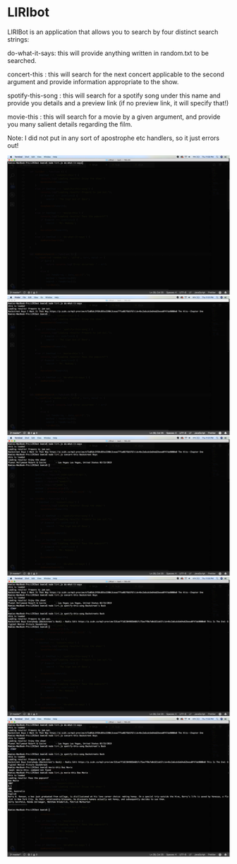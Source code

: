# LIRIbot

LIRIBot is an application that allows you to search by four distinct search strings:

do-what-it-says: this will provide anything written in random.txt to be searched.

concert-this <argument2>: this will search for the next concert applicable to the second argument and provide information appropriate to the show.

spotify-this-song <argument2>: this will search for a spotify song under this name and provide you details and a preview link (if no preview link, it will specify that!)

movie-this <argument2>: this will search for a movie by a given argument, and provide you many salient details regarding the film.

Note: I did not put in any sort of apostrophe etc handlers, so it just errors out!

![alt text](1.png)
![alt text](2.png)
![alt text](3.png)
![alt text](4.png)
![alt text](5.png)